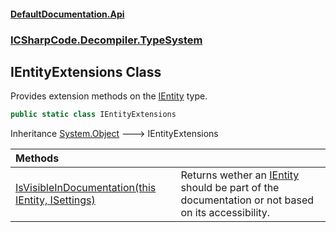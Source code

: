 #### [DefaultDocumentation\.Api](../../../../index.md 'index')
### [ICSharpCode\.Decompiler\.TypeSystem](../../../../index.md#ICSharpCode.Decompiler.TypeSystem 'ICSharpCode\.Decompiler\.TypeSystem')

## IEntityExtensions Class

Provides extension methods on the [IEntity](https://github.com/icsharpcode/ILSpy 'ICSharpCode\.Decompiler\.TypeSystem\.IEntity') type\.

```csharp
public static class IEntityExtensions
```

Inheritance [System\.Object](https://docs.microsoft.com/en-us/dotnet/api/System.Object 'System\.Object') &#129106; IEntityExtensions

| Methods | |
| :--- | :--- |
| [IsVisibleInDocumentation\(this IEntity, ISettings\)](IsVisibleInDocumentation(thisIEntity,ISettings).md 'ICSharpCode\.Decompiler\.TypeSystem\.IEntityExtensions\.IsVisibleInDocumentation\(this IEntity, DefaultDocumentation\.ISettings\)') | Returns wether an [IEntity](https://github.com/icsharpcode/ILSpy 'ICSharpCode\.Decompiler\.TypeSystem\.IEntity') should be part of the documentation or not based on its accessibility\. |
